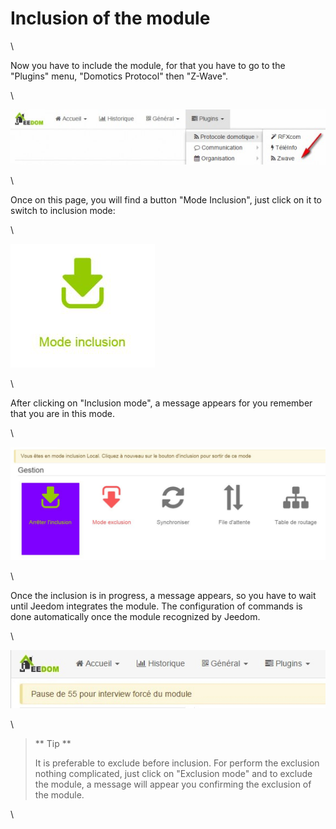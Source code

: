Inclusion of the module
===================

\

Now you have to include the module, for that you have to go to
the "Plugins" menu, "Domotics Protocol" then "Z-Wave".

\

![inclusion1](../images/plugin/inclusion1.jpg)

\

Once on this page, you will find a button "Mode Inclusion",
just click on it to switch to inclusion mode:

\

![bouton inclusion](../images/plugin/bouton_inclusion.jpg)

\

After clicking on "Inclusion mode", a message appears for you
remember that you are in this mode.

\

![inclusion3](../images/plugin/inclusion3.jpg)

\

Once the inclusion is in progress, a message appears, so you have to
wait until Jeedom integrates the module. The configuration of
commands is done automatically once the module recognized by Jeedom.

\

![inclusion4](../images/plugin/inclusion4.jpg)

\

> ** Tip **
>
> It is preferable to exclude before inclusion. For
> perform the exclusion nothing complicated, just click on
> "Exclusion mode" and to exclude the module, a message will appear you
> confirming the exclusion of the module.

\

